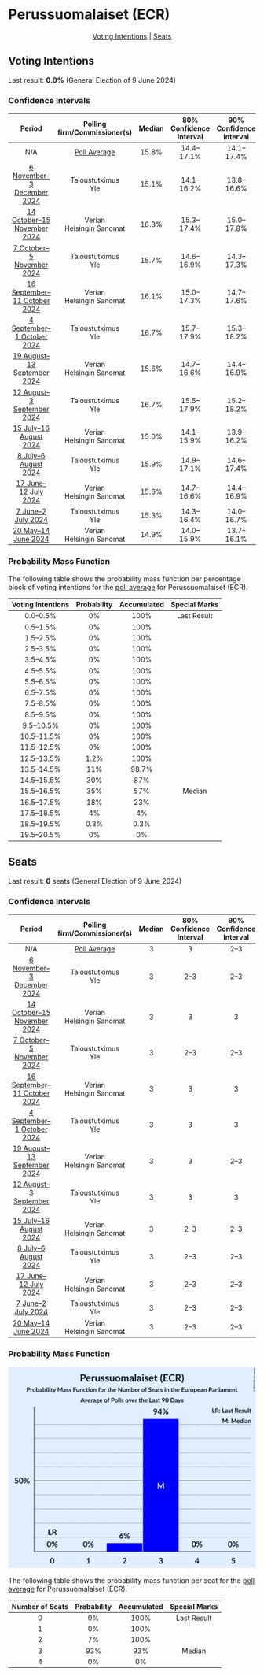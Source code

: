 # Perussuomalaiset (ECR)

<p align="center"><a href="#voting-intentions">Voting Intentions</a> | <a href="#seats">Seats</a></p>

## Voting Intentions

Last result: **0.0%** (General Election of 9 June 2024)

### Confidence Intervals

| Period     | Polling firm/Commissioner(s) | Median | 80% Confidence Interval | 90% Confidence Interval | 95% Confidence Interval | 99% Confidence Interval |
|:----------:|:----------------:|:-----------:|:-----------------------:|:-----------------------:|:-----------------------:|:-----------------------:|
| N/A | [Poll Average](average.html) | 15.8% | 14.4–17.1% | 14.1–17.4% | 13.8–17.7% | 13.3–18.3% |
| [6 November–3 December 2024](2024-12-03-Taloustutkimus.html) | Taloustutkimus <br> Yle | 15.1% | 14.1–16.2% | 13.8–16.6% | 13.5–16.8% | 13.1–17.4% |
| [14 October–15 November 2024](2024-11-15-Verian.html) | Verian <br> Helsingin Sanomat | 16.3% | 15.3–17.4% | 15.0–17.8% | 14.8–18.0% | 14.3–18.6% |
| [7 October–5 November 2024](2024-11-05-Taloustutkimus.html) | Taloustutkimus <br> Yle | 15.7% | 14.6–16.9% | 14.3–17.3% | 14.1–17.5% | 13.5–18.1% |
| [16 September–11 October 2024](2024-10-11-Verian.html) | Verian <br> Helsingin Sanomat | 16.1% | 15.0–17.3% | 14.7–17.6% | 14.4–17.9% | 13.9–18.5% |
| [4 September–1 October 2024](2024-10-01-Taloustutkimus.html) | Taloustutkimus <br> Yle | 16.7% | 15.7–17.9% | 15.3–18.2% | 15.1–18.5% | 14.6–19.0% |
| [19 August–13 September 2024](2024-09-13-Verian.html) | Verian <br> Helsingin Sanomat | 15.6% | 14.7–16.6% | 14.4–16.9% | 14.2–17.1% | 13.8–17.6% |
| [12 August–3 September 2024](2024-09-03-Taloustutkimus.html) | Taloustutkimus <br> Yle | 16.7% | 15.5–17.9% | 15.2–18.2% | 15.0–18.5% | 14.4–19.1% |
| [15 July–16 August 2024](2024-08-16-Verian.html) | Verian <br> Helsingin Sanomat | 15.0% | 14.1–15.9% | 13.9–16.2% | 13.6–16.4% | 13.2–16.9% |
| [8 July–6 August 2024](2024-08-06-Taloustutkimus.html) | Taloustutkimus <br> Yle | 15.9% | 14.9–17.1% | 14.6–17.4% | 14.3–17.7% | 13.8–18.2% |
| [17 June–12 July 2024](2024-07-12-Verian.html) | Verian <br> Helsingin Sanomat | 15.6% | 14.7–16.6% | 14.4–16.9% | 14.2–17.1% | 13.8–17.6% |
| [7 June–2 July 2024](2024-07-02-Taloustutkimus.html) | Taloustutkimus <br> Yle | 15.3% | 14.3–16.4% | 14.0–16.7% | 13.7–17.0% | 13.3–17.5% |
| [20 May–14 June 2024](2024-06-14-Verian.html) | Verian <br> Helsingin Sanomat | 14.9% | 14.0–15.9% | 13.7–16.1% | 13.5–16.4% | 13.1–16.8% |

### Probability Mass Function

The following table shows the probability mass function per percentage block of voting intentions for the [poll average](average.html) for Perussuomalaiset (ECR).

| Voting Intentions | Probability | Accumulated | Special Marks |
|:-----------------:|:-----------:|:-----------:|:-------------:|
| 0.0–0.5% | 0% | 100% | Last Result |
| 0.5–1.5% | 0% | 100% |  |
| 1.5–2.5% | 0% | 100% |  |
| 2.5–3.5% | 0% | 100% |  |
| 3.5–4.5% | 0% | 100% |  |
| 4.5–5.5% | 0% | 100% |  |
| 5.5–6.5% | 0% | 100% |  |
| 6.5–7.5% | 0% | 100% |  |
| 7.5–8.5% | 0% | 100% |  |
| 8.5–9.5% | 0% | 100% |  |
| 9.5–10.5% | 0% | 100% |  |
| 10.5–11.5% | 0% | 100% |  |
| 11.5–12.5% | 0% | 100% |  |
| 12.5–13.5% | 1.2% | 100% |  |
| 13.5–14.5% | 11% | 98.7% |  |
| 14.5–15.5% | 30% | 87% |  |
| 15.5–16.5% | 35% | 57% | Median |
| 16.5–17.5% | 18% | 23% |  |
| 17.5–18.5% | 4% | 4% |  |
| 18.5–19.5% | 0.3% | 0.3% |  |
| 19.5–20.5% | 0% | 0% |  |


## Seats

Last result: **0** seats (General Election of 9 June 2024)

### Confidence Intervals

| Period     | Polling firm/Commissioner(s) | Median | 80% Confidence Interval | 90% Confidence Interval | 95% Confidence Interval | 99% Confidence Interval |
|:----------:|:----------------:|:------:|:-----------------------:|:-----------------------:|:-----------------------:|:-----------------------:|
| N/A | [Poll Average](average.html) | 3 | 3 | 2–3 | 2–3 | 2–3 |
| [6 November–3 December 2024](2024-12-03-Taloustutkimus.html) | Taloustutkimus <br> Yle | 3 | 2–3 | 2–3 | 2–3 | 2–3 |
| [14 October–15 November 2024](2024-11-15-Verian.html) | Verian <br> Helsingin Sanomat | 3 | 3 | 3 | 3 | 2–3 |
| [7 October–5 November 2024](2024-11-05-Taloustutkimus.html) | Taloustutkimus <br> Yle | 3 | 2–3 | 2–3 | 2–3 | 2–3 |
| [16 September–11 October 2024](2024-10-11-Verian.html) | Verian <br> Helsingin Sanomat | 3 | 3 | 3 | 2–3 | 2–3 |
| [4 September–1 October 2024](2024-10-01-Taloustutkimus.html) | Taloustutkimus <br> Yle | 3 | 3 | 3 | 3 | 2–3 |
| [19 August–13 September 2024](2024-09-13-Verian.html) | Verian <br> Helsingin Sanomat | 3 | 3 | 2–3 | 2–3 | 2–3 |
| [12 August–3 September 2024](2024-09-03-Taloustutkimus.html) | Taloustutkimus <br> Yle | 3 | 3 | 3 | 2–3 | 2–3 |
| [15 July–16 August 2024](2024-08-16-Verian.html) | Verian <br> Helsingin Sanomat | 3 | 2–3 | 2–3 | 2–3 | 2–3 |
| [8 July–6 August 2024](2024-08-06-Taloustutkimus.html) | Taloustutkimus <br> Yle | 3 | 2–3 | 2–3 | 2–3 | 2–3 |
| [17 June–12 July 2024](2024-07-12-Verian.html) | Verian <br> Helsingin Sanomat | 3 | 2–3 | 2–3 | 2–3 | 2–3 |
| [7 June–2 July 2024](2024-07-02-Taloustutkimus.html) | Taloustutkimus <br> Yle | 3 | 2–3 | 2–3 | 2–3 | 2–3 |
| [20 May–14 June 2024](2024-06-14-Verian.html) | Verian <br> Helsingin Sanomat | 3 | 2–3 | 2–3 | 2–3 | 2–3 |

### Probability Mass Function

![Graph with seats probability mass function not yet produced](average-seats-pmf-perussuomalaisetecr.png "Seats Probability Mass Function")

The following table shows the probability mass function per seat for the [poll average](average.html) for Perussuomalaiset (ECR).

| Number of Seats | Probability | Accumulated | Special Marks |
|:---------------:|:-----------:|:-----------:|:-------------:|
| 0 | 0% | 100% | Last Result |
| 1 | 0% | 100% |  |
| 2 | 7% | 100% |  |
| 3 | 93% | 93% | Median |
| 4 | 0% | 0% |  |


